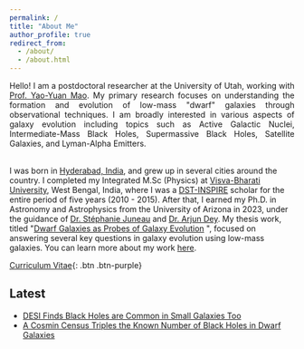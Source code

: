 ```yaml
---
permalink: /
title: "About Me"
author_profile: true
redirect_from: 
  - /about/
  - /about.html
---
```

<p style='text-align: justify;'>
Hello! I am a postdoctoral researcher at the University of Utah, working with <a href="https://yymao.github.io/">Prof. Yao-Yuan Mao</a>. My primary research focuses on understanding the formation and evolution of low-mass "dwarf" galaxies through observational techniques. I am broadly interested in various aspects of galaxy evolution including topics such as Active Galactic Nuclei, Intermediate-Mass Black Holes, Supermassive Black Holes, Satellite Galaxies, and Lyman-Alpha Emitters. <br/><br/>

I was born in <a href="https://en.wikipedia.org/wiki/Hyderabad">Hyderabad, India</a>, and grew up in several cities around the country. I completed my Integrated M.Sc (Physics) at <a href="https://www.visvabharati.ac.in/index.html">Visva-Bharati University</a>, West Bengal, India, where I was a <a href="https://online-inspire.gov.in/">DST-INSPIRE</a> scholar for the entire period of five years (2010 - 2015). After that, I earned my Ph.D. in Astronomy and Astrophysics from the University of Arizona in 2023, under the guidance of <a href="https://stephjuneau.github.io/">Dr. Stéphanie Juneau</a> and <a href="https://arjundeyastro.wordpress.com/">Dr. Arjun Dey</a>. My thesis work, titled "<a href="https://repository.arizona.edu/handle/10150/669820">Dwarf Galaxies as Probes of Galaxy Evolution</a>
", focused on answering several key questions in galaxy evolution using low-mass galaxies. You can learn more about my work [here](http://ragadeepika-pucha.github.io/research/).

</p>

[Curriculum Vitae](http://ragadeepika-pucha.github.io/files/Pucha_CV.pdf){: .btn .btn-purple}

## Latest 

* [DESI Finds Black Holes are Common in Small Galaxies Too](https://www.desi.lbl.gov/2025/02/08/desi-finds-black-holes-are-common-in-small-galaxies-too/)
* [A Cosmin Census Triples the Known Number of Black Holes in Dwarf Galaxies](https://www.sciencenews.org/article/census-black-holes-dwarf-galaxies)
